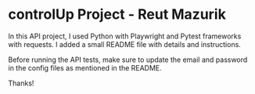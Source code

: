 # controlUp Project - Reut Mazurik

In this API project, I used Python with Playwright and Pytest frameworks with requests. I added a small README file with details and instructions.

Before running the API tests, make sure to update the email and password in the config files as mentioned in the README.

Thanks!
